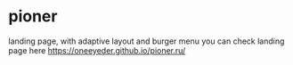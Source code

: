 # pioner
landing page, with adaptive layout and burger menu
you can check landing page here https://oneeyeder.github.io/pioner.ru/
